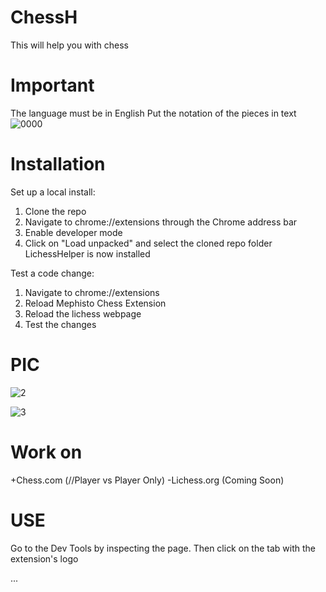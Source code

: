 # ChessH
This will help you with chess

# Important
The language must be in English
Put the notation of the pieces in text
![0000](https://github.com/user-attachments/assets/fc581184-4c91-40e7-a9cd-5953d11ebfc3)


# Installation
Set up a local install:
  1. Clone the repo
  2. Navigate to chrome://extensions through the Chrome address bar
  3. Enable developer mode
  4. Click on "Load unpacked" and select the cloned repo folder
  LichessHelper is now installed

Test a code change:
  1. Navigate to chrome://extensions
  2. Reload Mephisto Chess Extension
  3. Reload the lichess webpage
  4. Test the changes

# PIC
![2](https://github.com/user-attachments/assets/eea6ad24-2c35-43fe-83f2-3a047c4e9e88)

![3](https://github.com/user-attachments/assets/d6e0df6d-a01a-485f-9ce3-4e2d2eb8cfce)

# Work on
+Chess.com (//Player vs Player Only)
-Lichess.org (Coming Soon)

# USE
Go to the Dev Tools by inspecting the page. Then click on the tab with the extension's logo

...
